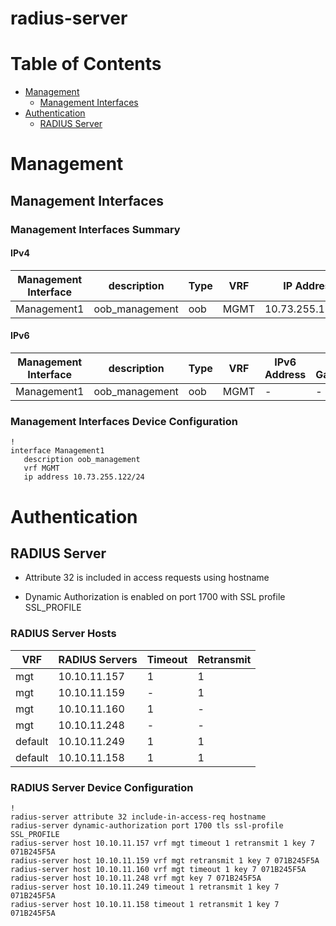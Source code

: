 # radius-server
# Table of Contents

- [Management](#management)
  - [Management Interfaces](#management-interfaces)
- [Authentication](#authentication)
  - [RADIUS Server](#radius-server)

# Management

## Management Interfaces

### Management Interfaces Summary

#### IPv4

| Management Interface | description | Type | VRF | IP Address | Gateway |
| -------------------- | ----------- | ---- | --- | ---------- | ------- |
| Management1 | oob_management | oob | MGMT | 10.73.255.122/24 | 10.73.255.2 |

#### IPv6

| Management Interface | description | Type | VRF | IPv6 Address | IPv6 Gateway |
| -------------------- | ----------- | ---- | --- | ------------ | ------------ |
| Management1 | oob_management | oob | MGMT | - | - |

### Management Interfaces Device Configuration

```eos
!
interface Management1
   description oob_management
   vrf MGMT
   ip address 10.73.255.122/24
```

# Authentication

## RADIUS Server

- Attribute 32 is included in access requests using hostname

- Dynamic Authorization is enabled on port 1700 with SSL profile SSL_PROFILE

### RADIUS Server Hosts

| VRF | RADIUS Servers | Timeout | Retransmit |
| --- | -------------- | ------- | ---------- |
| mgt | 10.10.11.157 | 1 | 1 |
| mgt | 10.10.11.159 | - | 1 |
| mgt | 10.10.11.160 | 1 | - |
| mgt | 10.10.11.248 | - | - |
| default | 10.10.11.249 | 1 | 1 |
| default | 10.10.11.158 | 1 | 1 |

### RADIUS Server Device Configuration

```eos
!
radius-server attribute 32 include-in-access-req hostname
radius-server dynamic-authorization port 1700 tls ssl-profile SSL_PROFILE
radius-server host 10.10.11.157 vrf mgt timeout 1 retransmit 1 key 7 071B245F5A
radius-server host 10.10.11.159 vrf mgt retransmit 1 key 7 071B245F5A
radius-server host 10.10.11.160 vrf mgt timeout 1 key 7 071B245F5A
radius-server host 10.10.11.248 vrf mgt key 7 071B245F5A
radius-server host 10.10.11.249 timeout 1 retransmit 1 key 7 071B245F5A
radius-server host 10.10.11.158 timeout 1 retransmit 1 key 7 071B245F5A
```
